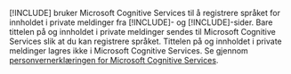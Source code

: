 [!INCLUDE[](pn-social-engagement-long.md)] bruker Microsoft Cognitive Services til å registrere språket for innholdet i private meldinger fra [!INCLUDE[](tn-twitter.md)]- og [!INCLUDE[](tn-facebook.md)]-sider. Bare tittelen på og innholdet i private meldinger sendes til Microsoft Cognitive Services slik at du kan registrere språket. Tittelen på og innholdet i private meldinger lagres ikke i Microsoft Cognitive Services. Se gjennom [personvernerklæringen for Microsoft Cognitive Services](https://go.microsoft.com/fwlink/p/?linkid=867081).
